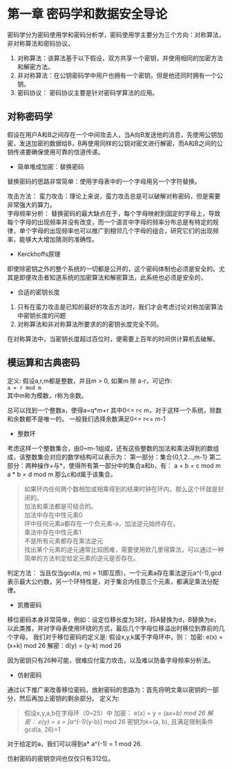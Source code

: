 # 第一章 密码学和数据安全导论

密码学分为密码使用学和密码分析学，密码使用学主要分为三个方向：对称算法，非对称算法和密码协议。

1. 对称算法：该算法基于以下假设，双方共享一个密钥，并使用相同的加密方法和解密方法。
2. 非对称算法：在公钥密码学中用户也拥有一个密钥，但是他还同时拥有一个公钥。
3. 密码协议： 密码协议主要是针对密码学算法的应用。

## 对称密码学

假设在用户A和B之间存在一个中间攻击人，当A向B发送他的消息，先使用公钥加密，发送加密的数据给B，B再使用同样的公钥对密文进行解密，而A和B之间的公钥传递要确保使用可靠的信道传递。

* 简单堆成加密：替换密码

替换密码的思路非常简单：使用字母表中的一个字母用另一个字符替换。

攻击方法：
蛮力攻击：理论上来说，蛮力攻击总是可以破解对称密码，但是需要非常强大的算力。  
字母频率分析： 替换密码的最大缺点在于，每个字母映射到固定的字母上，导致每个字母的出现频率并没有改变，而一个语言中字母的频率分布总是有特定的规律，单个字母的出现频率也可以推广到相邻几个字母的组合，研究它们的出现频率，能够大大增加猜测的准确性。

* Kerckhoffs原理

即使除密钥之外的整个系统的一切都是公开的，这个密码体制也必须是安全的。尤其是即便攻击者知道系统的加密算法和解密算法，此系统也必须是安全的，

* 合适的密钥长度

1. 只有在蛮力攻击是已知的最好的攻击方法时，我们才会考虑讨论对称加密算法中密钥长度的问题
2. 对称算法和非对称算法所要求的的密钥长度完全不同。

在对称算法中，当密钥长度超过百位时，便需要上百年的时间供计算机去破解。

## 模运算和古典密码

定义: 假设a,r,m都是整数，并且m > 0, 如果m 除 a-r，可记作:  
`a = r mod m`  
其中m称为模数，r称为余数。

总可以找到一个整数a，使得a=q*m+r 其中0<= r< m，对于这样一个系统，除数和余数都不是唯一的。
一般我们选择余数满足0<= r<= m-1

* 整数环

考虑这样一个整数集合，由0~m-1组成，还有这些整数的加法和乘法得到的数组成，该整数集合对应的数学结构可以表示为：
第一部分：集合{0,1,2...,m-1}
第二部分：两种操作+与*，使得所有第一部分中的集合a和b，有：
a + b = c mod m
a * b = d mod m
那么c和d属于该集合。

> 如果环内任何两个数相加或相乘得到的结果时钟在环内，那么这个环就是封闭的。  
> 加法和乘法都是可结合的。  
> 加法中存在中性元素0  
> 环中任何元素a都存在一个负元素-a，加法逆元始终存在。  
> 乘法中存在中性元素1  
> 不是所有元素都存在乘法逆元  
> 找出某个元素的逆元通常比较困难，需要使用欧几里得算法，可以通过一种简单的方法判定给定元素的逆元是否存在。

判定方法：
当且仅当gcd(a, m) = 1(即互质)，一个元素a存在乘法逆元a^(-1),gcd表示最大公约数，另一个环特性是，对于集合内任意三个元素，都满足乘法分配律。

* 凯撒密码

移位密码本身非常简单，例如：设定位移长度为3时，将A替换为d，B替换为e，以此类推，并对字母表使用环绕的方式，最后几个字母位移溢出时移位到靠前的几个字母。
我们对于移位密码的定义是:
假设x,y,k属于字母环中，则：
加密: e(x) = (x+k) mod 26
解密：d(y) = (y-k) mod 26

因为密钥只有26种可能，很难应付蛮力攻击，以及难以防备字母频率分析法。

* 仿射密码

通过以下推广来改善移位密码，放射密码的思路为：首先将明文乘以密钥的一部分，然后再加上密钥的剩余部分。
定义为:

> 假设x,y,a,b在字母环（0~25）中
> 加密： e(x) = y = (a*x+b) mod 26
> 解密： e(y) = x = [a^(-1)*(y-b)] mod 26
> 密钥为k=(a, b), 且满足限制条件gcd(a, 26)=1

对于给定的a，我们可以得到a* a^(-1) = 1 mod 26.

仿射密码的密钥空间也仅仅只有312位。